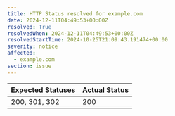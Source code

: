 ```yaml
---
title: HTTP Status resolved for example.com
date: 2024-12-11T04:49:53+00:00Z
resolved: True
resolvedWhen: 2024-12-11T04:49:53+00:00Z
resolvedStartTime: 2024-10-25T21:09:43.191474+00:00
severity: notice
affected:
  - example.com
section: issue
---
```


| Expected Statuses | Actual Status  |
|-------------------|----------------|
| 200, 301, 302 | 200 |
